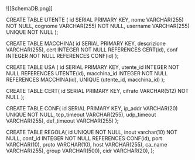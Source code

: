 ![[SchemaDB.png]]

CREATE TABLE UTENTE (
		  id SERIAL PRIMARY KEY,
		  nome VARCHAR(255) NOT NULL,
		  cognome VARCHAR(255) NOT NULL,
		  username VARCHAR(255) UNIQUE NOT NULL
		 );

CREATE TABLE MACCHINA(
			id SERIAL PRIMARY KEY,
			descrizione VARCHAR(255),
			cert  INTEGER NOT NULL REFERENCES CERT(id), 
			conf INTEGER NOT NULL REFERENCES CONF(id)
		  );

  CREATE TABLE USA (
            id SERIAL PRIMARY KEY,
            utente_id INTEGER NOT NULL REFERENCES UTENTE(id),
            macchina_id INTEGER NOT NULL REFERENCES MACCHINA(id),
            UNIQUE (utente_id, macchina_id)
            );

CREATE TABLE CERT(
			id SERIAL PRIMARY KEY,
			cifrato VARCHAR(512) NOT NULL
);

CREATE TABLE  CONF(
			id SERIAL PRIMARY KEY,
			ip_addr VARCHAR(20) UNIQUE NOT NULL,
			tcp_timeout VARCHAR(255),
			udp_timeout VARCHAR(255),
			def_timeout VARCHAR(255)
);

CREATE TABLE REGOLA(
			id UNIQUE NOT NULL,
			inout varchar(10) NOT NULL,
			conf_id INTEGER NOT NULL REFERENCES CONF(id),
			port VARCHAR(10),
			proto VARCHAR(10),
			host VARCHAR(255),
			ca_name VARCHAR(255),
			group VARCHAR(500),
			cidr VARCHAR(20),
);